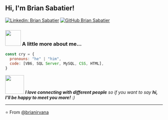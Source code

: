 <h2> Hi, I'm Brian Sabatier!</h2>

[![Linkedin: Brian Sabatier](https://www.linkedin.com/favicon.ico)](https://www.linkedin.com/in/brian-sabatier-gullo-7ba257156/)
[![GitHub Brian Sabatier](https://img.shields.io/github/followers/brianirvana?label=follow&style=social)](https://github.com/brianirvana)

### <img src="https://media.giphy.com/media/VgCDAzcKvsR6OM0uWg/giphy.gif" width="50"> A little more about me...  

```javascript
const cry = {
  pronouns: "he" | "him",
  code: [VB6, SQL Server, MySQL, CSS, HTML],
}
```

<img src="https://media.giphy.com/media/LnQjpWaON8nhr21vNW/giphy.gif" width="60"> <em><b>I love connecting with different people</b> so if you want to say <b>hi, I'll be happy to meet you more!</b> :)</em>

---

⭐️ From [@brianirvana](https://github.com/brianirvana)
